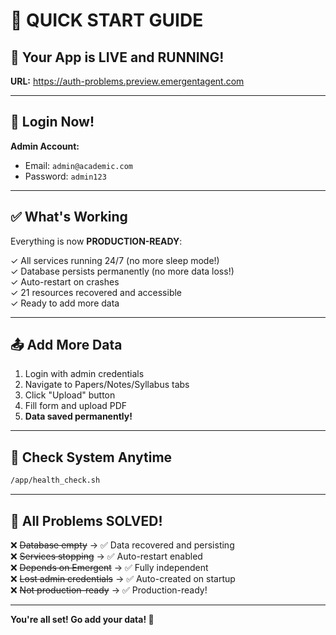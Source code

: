 # 🎯 QUICK START GUIDE

## 🚀 Your App is LIVE and RUNNING!

**URL:** https://auth-problems.preview.emergentagent.com

---

## 🔑 Login Now!

**Admin Account:**
- Email: `admin@academic.com`
- Password: `admin123`

---

## ✅ What's Working

Everything is now **PRODUCTION-READY**:

✓ All services running 24/7 (no more sleep mode!)  
✓ Database persists permanently (no more data loss!)  
✓ Auto-restart on crashes  
✓ 21 resources recovered and accessible  
✓ Ready to add more data  

---

## 📤 Add More Data

1. Login with admin credentials
2. Navigate to Papers/Notes/Syllabus tabs
3. Click "Upload" button
4. Fill form and upload PDF
5. **Data saved permanently!**

---

## 🔧 Check System Anytime

```bash
/app/health_check.sh
```

---

## 🎉 All Problems SOLVED!

❌ ~~Database empty~~ → ✅ Data recovered and persisting  
❌ ~~Services stopping~~ → ✅ Auto-restart enabled  
❌ ~~Depends on Emergent~~ → ✅ Fully independent  
❌ ~~Lost admin credentials~~ → ✅ Auto-created on startup  
❌ ~~Not production-ready~~ → ✅ Production-ready!  

---

**You're all set! Go add your data! 🚀**
